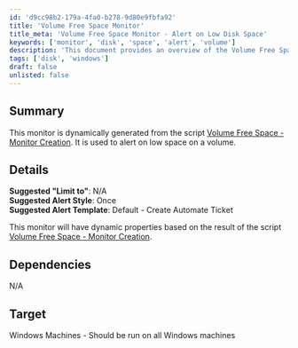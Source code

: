 ```yaml
---
id: 'd9cc98b2-179a-4fa0-b278-9d80e9fbfa92'
title: 'Volume Free Space Monitor'
title_meta: 'Volume Free Space Monitor - Alert on Low Disk Space'
keywords: ['monitor', 'disk', 'space', 'alert', 'volume']
description: 'This document provides an overview of the Volume Free Space Monitor, which is designed to alert users when low disk space is detected on Windows machines. The monitor is dynamically generated from the script Volume Free Space - Monitor Creation and includes suggested settings for alerting and ticket creation.'
tags: ['disk', 'windows']
draft: false
unlisted: false
---
```

## Summary

This monitor is dynamically generated from the script [Volume Free Space - Monitor Creation](<../scripts/Create Predictive Volume Exhaustion Monitors.md>). It is used to alert on low space on a volume.

## Details

**Suggested "Limit to"**: N/A  
**Suggested Alert Style**: Once  
**Suggested Alert Template**: Default - Create Automate Ticket  

This monitor will have dynamic properties based on the result of the script [Volume Free Space - Monitor Creation](<../scripts/Create Predictive Volume Exhaustion Monitors.md>).

## Dependencies

N/A

## Target

Windows Machines - Should be run on all Windows machines












